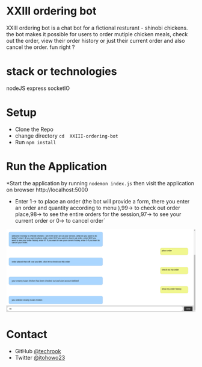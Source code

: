 # XXIII ordering bot

XXIII ordering bot is a chat bot for a fictional resturant - shinobi chickens. the bot makes it possible for users to order mutiple chicken meals, check out the order, view their order history or just their current order and also cancel the order. fun right ?

# stack or technologies 
nodeJS
express
socketIO

# Setup
* Clone the Repo 
* change directory `cd  XXIII-ordering-bot`
* Run `npm install`

# Run the Application
*Start the application by running `nodemon index.js` then visit the application on browser  http://localhost:5000

* Enter 1-> to place an order (the bot will provide a form, there you enter an order and quantity according to menu ),99-> to check out order place,98-> to see the entire orders for the session,97-> to see your current order or 0-> to cancel order`

![screenshot](./bot.png)

# Contact

- GitHub [@techrook](https://{github.com/techrook})
- Twitter [@itohowo23](https://{twitter.com/itohowo23})
